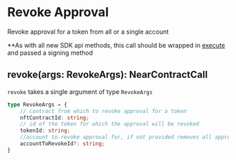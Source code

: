 
# Revoke Approval

Revoke approval for a token from all or a single account

**As with all new SDK api methods, this call should be wrapped in [execute](../#execute) and passed a signing method

## revoke(args: RevokeArgs): NearContractCall

`revoke` takes a single argument of type `RevokeArgs`

```typescript
type RevokeArgs = {
    // contract from which to revoke approval for a token
    nftContractId: string;
    // id of the token for which the approval will be revoked
    tokenId: string;
    //account to revoke approval for, if not provided removes all approvals
    accountToRevokeId?: string;
}
```
